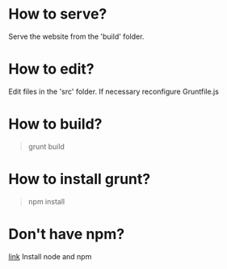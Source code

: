 How to serve?
=============

Serve the website from the 'build' folder.

How to edit?
============

Edit files in the 'src' folder.  If necessary reconfigure Gruntfile.js

How to build?
=============

> grunt build

How to install grunt?
=====================

> npm install

Don't have npm?
===============

[link](http://nodejs.org/) Install node and npm
